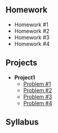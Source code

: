 ## **Homework**
  - Homework #1
  - Homework #2
  - Homework #3
  - Homework #4
  
## **Projects**
- **Project1**
  - [Problem #1](https://mjoshi3.github.io/UTK/Classes/Spring2019/ECE316/Project1/Problem1.html)
  - [Problem #2](https://mjoshi3.github.io/UTK/Classes/Spring2019/ECE316/Project1/Problem2.html)
  - [Problem #3](https://mjoshi3.github.io/UTK/Classes/Spring2019/ECE316/Project1/Problem3.html)
  - [Problem #4](https://mjoshi3.github.io/UTK/Classes/Spring2019/ECE316/Project1/Problem4.html)

## **Syllabus**
